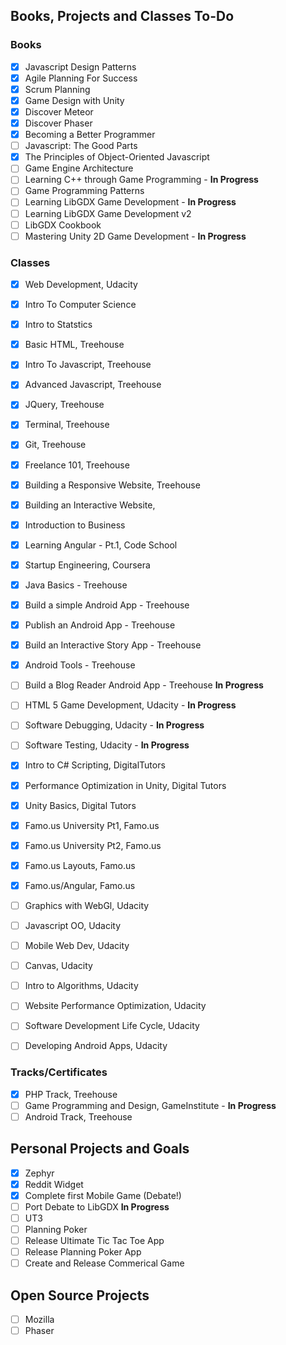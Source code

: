 ## Books, Projects and Classes To-Do

### Books
- [x] Javascript Design Patterns
- [x] Agile Planning For Success
- [x] Scrum Planning
- [x] Game Design with Unity
- [x] Discover Meteor
- [x] Discover Phaser
- [x] Becoming a Better Programmer 
- [ ] Javascript: The Good Parts
- [x] The Principles of Object-Oriented Javascript
- [ ] Game Engine Architecture
- [ ] Learning C++ through Game Programming - **In Progress**
- [ ] Game Programming Patterns
- [ ] Learning LibGDX Game Development - **In Progress**
- [ ] Learning LibGDX Game Development v2
- [ ] LibGDX Cookbook
- [ ] Mastering Unity 2D Game Development - **In Progress**

 ### Classes
- [x] Web Development, Udacity
- [x] Intro To Computer Science
- [x] Intro to Statstics
- [x] Basic HTML, Treehouse
- [x] Intro To Javascript, Treehouse
- [x] Advanced Javascript, Treehouse
- [x] JQuery, Treehouse
- [x] Terminal, Treehouse
- [x] Git, Treehouse
- [x] Freelance 101, Treehouse
- [x] Building a Responsive Website, Treehouse
- [x] Building an Interactive Website,
- [x] Introduction to Business
- [x] Learning Angular - Pt.1, Code School
- [x] Startup Engineering, Coursera
- [x] Java Basics - Treehouse
- [x] Build a simple Android App - Treehouse
- [x] Publish an Android App - Treehouse
- [x] Build an Interactive Story App - Treehouse
- [x] Android Tools - Treehouse
- [ ] Build a Blog Reader Android App - Treehouse **In Progress**
- [ ] HTML 5 Game Development, Udacity - **In Progress**
- [ ] Software Debugging, Udacity - **In Progress**
- [ ] Software Testing, Udacity - **In Progress**
- [x] Intro to C# Scripting, DigitalTutors
- [x] Performance Optimization in Unity, Digital Tutors
- [x] Unity Basics, Digital Tutors
- [x] Famo.us University Pt1, Famo.us
- [x] Famo.us University Pt2, Famo.us
- [x] Famo.us Layouts, Famo.us
- [x] Famo.us/Angular, Famo.us
- [ ] Graphics with WebGl, Udacity
- [ ] Javascript OO, Udacity
- [ ] Mobile Web Dev, Udacity
- [ ] Canvas, Udacity
- [ ] Intro to Algorithms, Udacity
- [ ] Website Performance Optimization, Udacity
- [ ] Software Development Life Cycle, Udacity
- [ ] Developing Android Apps, Udacity


### Tracks/Certificates
- [x] PHP Track, Treehouse
- [ ] Game Programming and Design, GameInstitute - **In Progress**
- [ ] Android Track, Treehouse

## Personal Projects and Goals
- [x] Zephyr
- [x] Reddit Widget
- [x] Complete first Mobile Game (Debate!)
- [ ] Port Debate to LibGDX **In Progress**
- [ ] UT3
- [ ] Planning Poker
- [ ] Release Ultimate Tic Tac Toe App
- [ ] Release Planning Poker App
- [ ] Create and Release Commerical Game

## Open Source Projects
- [ ] Mozilla
- [ ] Phaser

